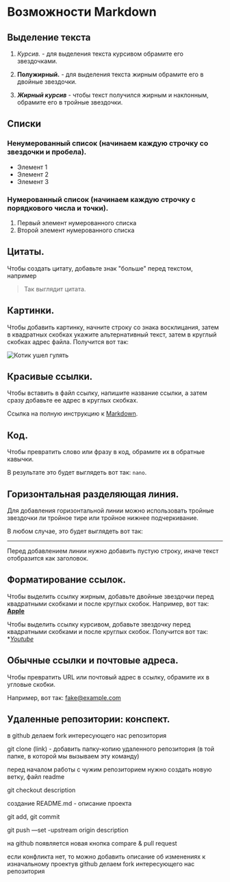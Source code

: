 # Возможности Markdown

## Выделение текста
1. *Курсив.* - для выделения текста курсивом обрамите его звездочками.

2. **Полужирный.** - для выделения текста жирным обрамите его в двойные звездочки.

3. ***Жирный курсив*** - чтобы текст получился жирным и наклонным, обрамите его в тройные звездочки.

## Списки

### Ненумерованный список (начинаем каждую строчку со звездочки и пробела).

* Элемент 1
* Элемент 2
* Элемент 3

### Нумерованный список (начинаем каждую строчку с порядкового числа и точки).

1. Первый элемент нумерованного списка 
2. Второй элемент нумерованного списка 

## Цитаты. 

Чтобы создать цитату, добавьте знак "больше" перед текстом, например 
>Так выглядит цитата.

## Картинки.
Чтобы добавить картинку, начните строку со знака восклицания, затем в квадратных скобках укажите альтернативный текст, затем в круглый скобках адрес файла. Получится вот так:

![Котик ушел гулять](/%D0%BA%D0%BE%D1%82%D0%B8%D0%BA%20%D0%BC%D0%B8%D0%BB%D1%8B%D0%B9.jpg)

## Красивые ссылки.

Чтобы вставить в файл ссылку, напишите название ссылки, а затем сразу добавьте ее адрес в круглых скобках.

Ссылка на полную инструкцию к [Markdown](https://www.markdownguide.org/basic-syntax/).

## Код.

Чтобы превратить слово или фразу в код, обрамите их в обратные кавычки.

В результате это будет выглядеть вот так: `nano`.

## Горизонтальная разделяющая линия.

Для добавления горизонтальной линии можно использовать тройные звездочки ли тройное тире или тройное нижнее подчеркивание.

В любом случае, это будет выглядеть вот так:

---

Перед добавлением линии нужно добавить пустую строку, иначе текст отобразится как заголовок.

## Форматирование ссылок.

Чтобы выделить ссылку жирным, добавьте двойные звездочки перед квадратными скобками и после круглых скобок.
Например, вот так: **[Apple](https://www.apple.com/ru/)**

Чтобы выделить ссылку курсивом, добавьте звездочку перед квадратными скобками и после круглых скобок. 
Получится вот так: **[Youtube](https://www.youtube.com)*

## Обычные ссылки и почтовые адреса. 

Чтобы превратить URL или почтовый адрес в ссылку, обрамите их в угловые скобки. 

Например, вот так:
<fake@example.com>

## Удаленные репозитории: конспект.

в github делаем fork интересующего нас репозитория

git clone (link) - добавить папку-копию удаленного репозитория (в той папке, в которой мы вызываем эту команду)

перед началом работы с чужим репозиторием нужно создать новую ветку, файл readme 

git checkout description 

создание README.md - описание проекта

git add, git commit 

git push —set -upstream origin description 

на github появляется новая кнопка compare & pull request

если конфликта нет, то можно добавить описание об изменениях к изначальному проектув github делаем fork интересующего нас репозитория
